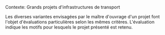 Contexte: Grands projets d'infrastructures de transport

Les diverses variantes envisagées par le maître d'ouvrage d'un projet font l'objet d'évaluations particulières selon les mêmes critères. L'évaluation indique les motifs pour lesquels le projet présenté est retenu.